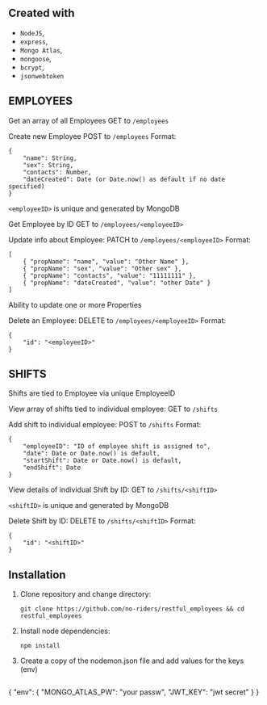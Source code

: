 ## Created with
* `NodeJS`,
* `express`,
* `Mongo Atlas`,
* `mongoose`,
* `bcrypt`,
* `jsonwebtoken`

## EMPLOYEES

Get an array of all Employees
GET to `/employees`

Create new Employee
POST to `/employees`
Format:
```
{
	"name": String,
	"sex": String,
	"contacts": Number,
 	"dateCreated": Date (or Date.now() as default if no date specified)
}
```
`<employeeID>` is unique and generated by MongoDB

Get Employee by ID
GET to `/employees/<employeeID>`

Update info about Employee:
PATCH to `/employees/<employeeID>`
  Format:
```
[
	{ "propName": "name", "value": "Other Name" },
	{ "propName": "sex", "value": "Other sex" },
	{ "propName": "contacts", "value": "11111111" },
	{ "propName": "dateCreated", "value": "other Date" }
]
```
  Ability to update one or more Properties
  
Delete an Employee:
DELETE to `/employees/<employeeID>`
  Format:
```
{
	"id": "<employeeID>"
}
```


## SHIFTS

Shifts are tied to Employee via unique EmployeeID

View array of shifts tied to individual employee:
GET to `/shifts`

Add shift to individual employee:
POST to `/shifts`
Format:
```
{
	"employeeID": "ID of employee shift is assigned to",
	"date": Date or Date.now() is default,
	"startShift": Date or Date.now() is default,
	"endShift": Date
}
```

View details of individual Shift by ID:
GET to `/shifts/<shiftID>`
  
`<shiftID>` is unique and generated by MongoDB

Delete Shift by ID:
DELETE to `/shifts/<shiftID>`
  Format:
```
{
	"id": "<shiftID>"
}
```
  
## Installation

1. Clone repository and change directory:

   ```
   git clone https://github.com/no-riders/restful_employees && cd restful_employees
   ```

2. Install node dependencies:

   ```
   npm install
   ```

3. Create a copy of the nodemon.json file and add values for the keys (env)
   
   ```
{
    "env": {
        "MONGO_ATLAS_PW": "your passw",
        "JWT_KEY": "jwt secret"
	    }
}
   ```
